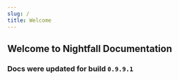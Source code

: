 ```yaml
---
slug: /
title: Welcome
---
```


## Welcome to Nightfall Documentation

### Docs were updated for build `0.9.9.1`